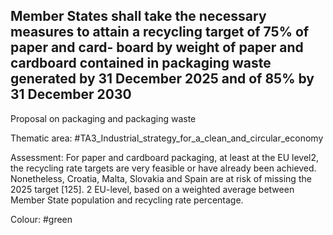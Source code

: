 ## Member States shall take the necessary measures to attain a recycling target of 75% of paper and card- board by weight of paper and cardboard contained in packaging waste generated by 31 December 2025 and of 85% by 31 December 2030
Proposal on packaging and packaging waste

Thematic area: #TA3_Industrial_strategy_for_a_clean_and_circular_economy

Assessment: For paper and cardboard packaging, at least at the EU level2, the recycling rate targets are very feasible or have already been achieved. Nonetheless, Croatia, Malta, Slovakia and Spain are at risk of missing the 2025 target [125].
2 EU-level, based on a weighted average between Member State population and recycling rate percentage.

Colour: #green